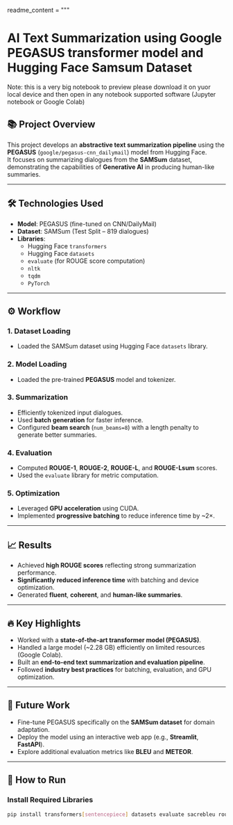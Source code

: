 

readme_content = """
# AI Text Summarization using Google PEGASUS transformer model and Hugging Face Samsum Dataset

Note: this is a very big notebook to preview please download it on yuor local device and then open in any notebook supported software (Jupyter notebook or Google Colab)
## 📚 Project Overview
This project develops an **abstractive text summarization pipeline** using the **PEGASUS** (`google/pegasus-cnn_dailymail`) model from Hugging Face.  
It focuses on summarizing dialogues from the **SAMSum** dataset, demonstrating the capabilities of **Generative AI** in producing human-like summaries.

---

## 🛠️ Technologies Used
- **Model**: PEGASUS (fine-tuned on CNN/DailyMail)
- **Dataset**: SAMSum (Test Split – 819 dialogues)
- **Libraries**:
  - Hugging Face `transformers`
  - Hugging Face `datasets`
  - `evaluate` (for ROUGE score computation)
  - `nltk`
  - `tqdm`
  - `PyTorch`

---

## ⚙️ Workflow

### 1. Dataset Loading
- Loaded the SAMSum dataset using Hugging Face `datasets` library.

### 2. Model Loading
- Loaded the pre-trained **PEGASUS** model and tokenizer.

### 3. Summarization
- Efficiently tokenized input dialogues.
- Used **batch generation** for faster inference.
- Configured **beam search** (`num_beams=8`) with a length penalty to generate better summaries.

### 4. Evaluation
- Computed **ROUGE-1**, **ROUGE-2**, **ROUGE-L**, and **ROUGE-Lsum** scores.
- Used the `evaluate` library for metric computation.

### 5. Optimization
- Leveraged **GPU acceleration** using CUDA.
- Implemented **progressive batching** to reduce inference time by ~2×.

---

## 📈 Results
- Achieved **high ROUGE scores** reflecting strong summarization performance.
- **Significantly reduced inference time** with batching and device optimization.
- Generated **fluent**, **coherent**, and **human-like summaries**.

---

## 🔥 Key Highlights
- Worked with a **state-of-the-art transformer model (PEGASUS)**.
- Handled a large model (~2.28 GB) efficiently on limited resources (Google Colab).
- Built an **end-to-end text summarization and evaluation pipeline**.
- Followed **industry best practices** for batching, evaluation, and GPU optimization.

---

## 🧩 Future Work
- Fine-tune PEGASUS specifically on the **SAMSum dataset** for domain adaptation.
- Deploy the model using an interactive web app (e.g., **Streamlit**, **FastAPI**).
- Explore additional evaluation metrics like **BLEU** and **METEOR**.

---

## 📍 How to Run

### Install Required Libraries
```bash
pip install transformers[sentencepiece] datasets evaluate sacrebleu rouge_score py7zr tqdm nltk
